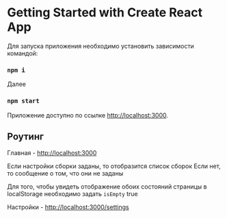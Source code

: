# Getting Started with Create React App

Для запуска приложения необходимо установить зависимости командой: 
### `npm i`

Далее 
### `npm start`

Приложение доступно по ссылке [http://localhost:3000](http://localhost:3000).

## Роутинг
Главная - [http://localhost:3000](http://localhost:3000)

Если настройки сборки заданы, то отобразится список сборок
Если нет, то сообщение о том, что они не заданы

Для того, чтобы увидеть отображение обоих состояний страницы в localStorage необходимо задать `isEmpty` true

Настройки - [http://localhost:3000/settings](http://localhost:3000/settings)

